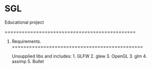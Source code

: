SGL
===

Educational project 


==============================================
1. Requirements.
==============================================
  
	Unsupplied libs and includes:
		1. GLFW 
   		2. glew 
   		3. OpenGL
		3. glm
		4. assimp
    		5. Bullet
		

	
